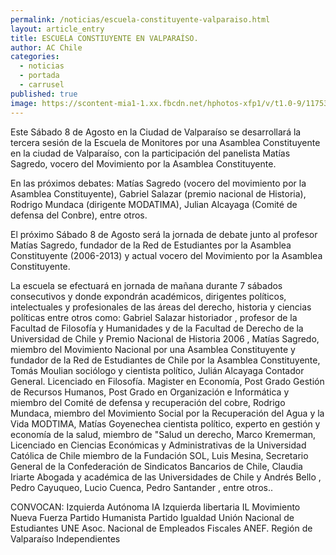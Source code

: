```yaml
---
permalink: /noticias/escuela-constituyente-valparaiso.html
layout: article_entry
title: ESCUELA CONSTIUYENTE EN VALPARAÍSO.
author: AC Chile
categories: 
  - noticias
  - portada
  - carrusel
published: true
image: https://scontent-mia1-1.xx.fbcdn.net/hphotos-xfp1/v/t1.0-9/11753691_10153429066481397_481116613428279988_n.jpg?oh=3cf8e3b0bd84a4e325d4b1e6ce51e23b&oe=564E7EB5
---
```


Este Sábado 8 de Agosto en la Ciudad de Valparaíso se desarrollará la tercera sesión de la Escuela de Monitores por una Asamblea Constituyente en la ciudad de Valparaíso, con la participación del panelista Matías Sagredo, vocero del Movimiento por la Asamblea Constituyente.

En las próximos debates: Matías Sagredo (vocero del movimiento por la Asamblea Constituyente), Gabriel Salazar (premio nacional de Historia), Rodrigo Mundaca (dirigente MODATIMA), Julian Alcayaga (Comité de defensa del Conbre), entre otros.

El próximo Sábado 8 de Agosto será la jornada de debate junto al profesor Matías Sagredo, fundador de la Red de Estudiantes por la Asamblea Constituyente (2006-2013) y actual vocero del Movimiento por la Asamblea Constituyente.

La escuela se efectuará en jornada de mañana durante 7 sábados consecutivos y donde expondrán académicos, dirigentes políticos, intelectuales y profesionales de las áreas del derecho, historia y ciencias políticas entre otros como: Gabriel Salazar historiador , profesor de la Facultad de Filosofía y Humanidades y de la Facultad de Derecho de la Universidad de Chile y Premio Nacional de Historia 2006 , Matías Sagredo, miembro del Movimiento Nacional por una Asamblea Constituyente y fundador de la Red de Estudiantes de Chile por la Asamblea Constituyente, Tomás Moulian sociólogo y cientista político, Julián Alcayaga Contador General. Licenciado en Filosofía. Magister en Economía, Post Grado Gestión de Recursos Humanos, Post Grado en Organización e Informática y miembro del Comité de defensa y recuperación del cobre, Rodrigo Mundaca, miembro del Movimiento Social por la Recuperación del Agua y la Vida MODTIMA, Matías Goyenechea cientista político, experto en gestión y economía de la salud, miembro de "Salud un derecho, Marco Kremerman, Licenciado en Ciencias Económicas y Administrativas de la Universidad Católica de Chile miembro de la Fundación SOL, Luis Mesina, Secretario General de la Confederación de Sindicatos Bancarios de Chile, Claudia Iriarte Abogada y académica de las Universidades de Chile y Andrés Bello , Pedro Cayuqueo, Lucio Cuenca, Pedro Santander , entre otros..

CONVOCAN:
Izquierda Autónoma IA
Izquierda libertaria IL
Movimiento Nueva Fuerza
Partido Humanista
Partido Igualdad
Unión Nacional de Estudiantes UNE
Asoc. Nacional de Empleados Fiscales ANEF. Región de Valparaíso
Independientes
